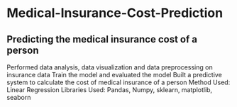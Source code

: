 # Medical-Insurance-Cost-Prediction

## Predicting the medical insurance cost of a person
Performed data analysis, data visualization and data preprocessing on insurance data
Train the model and evaluated the model
Built a predictive system to calculate the cost of medical insurance of a person
Method Used: Linear Regression
Libraries Used: Pandas, Numpy, sklearn, matplotlib, seaborn
